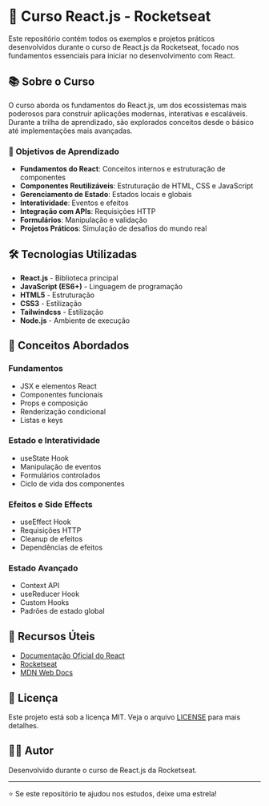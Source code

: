 # 🚀 Curso React.js - Rocketseat

Este repositório contém todos os exemplos e projetos práticos desenvolvidos durante o curso de React.js da Rocketseat, focado nos fundamentos essenciais para iniciar no desenvolvimento com React.

## 📚 Sobre o Curso

O curso aborda os fundamentos do React.js, um dos ecossistemas mais poderosos para construir aplicações modernas, interativas e escaláveis. Durante a trilha de aprendizado, são explorados conceitos desde o básico até implementações mais avançadas.

### 🎯 Objetivos de Aprendizado

- **Fundamentos do React**: Conceitos internos e estruturação de componentes
- **Componentes Reutilizáveis**: Estruturação de HTML, CSS e JavaScript
- **Gerenciamento de Estado**: Estados locais e globais
- **Interatividade**: Eventos e efeitos
- **Integração com APIs**: Requisições HTTP
- **Formulários**: Manipulação e validação
- **Projetos Práticos**: Simulação de desafios do mundo real

## 🛠️ Tecnologias Utilizadas

- **React.js** - Biblioteca principal
- **JavaScript (ES6+)** - Linguagem de programação
- **HTML5** - Estruturação
- **CSS3** - Estilização
- **Tailwindcss** - Estilização
- **Node.js** - Ambiente de execução

## 📖 Conceitos Abordados

### Fundamentos

- JSX e elementos React
- Componentes funcionais
- Props e composição
- Renderização condicional
- Listas e keys

### Estado e Interatividade

- useState Hook
- Manipulação de eventos
- Formulários controlados
- Ciclo de vida dos componentes

### Efeitos e Side Effects

- useEffect Hook
- Requisições HTTP
- Cleanup de efeitos
- Dependências de efeitos

### Estado Avançado

- Context API
- useReducer Hook
- Custom Hooks
- Padrões de estado global

## 🔗 Recursos Úteis

- [Documentação Oficial do React](https://react.dev/)
- [Rocketseat](https://www.rocketseat.com.br/)
- [MDN Web Docs](https://developer.mozilla.org/)

## 📄 Licença

Este projeto está sob a licença MIT. Veja o arquivo [LICENSE](LICENSE) para mais detalhes.

## 👨‍💻 Autor

Desenvolvido durante o curso de React.js da Rocketseat.

---

⭐ Se este repositório te ajudou nos estudos, deixe uma estrela!
